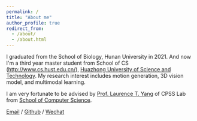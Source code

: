 ```yaml
---
permalink: /
title: "About me"
author_profile: true
redirect_from: 
  - /about/
  - /about.html
---
```

I graduated from the School of Biology, Hunan University in 2021. And now I'm a third year master student from School of CS (http://www.cs.hust.edu.cn/), [Huazhong University of Science and Technology](https://hust.edu.cn/). My research interest includes motion generation, 3D vision model, and multimodal learning. 

I am very fortunate to be advised by [Prof. Laurence T. Yang](https://faculty.hust.edu.cn/yangtianruo/zh_CN/index/1155249/list/index.htm) of CPSS Lab from [School of Computer Science](http://www.cs.hust.edu.cn/).



[Email](keycharon0122@gmail.com) / [Github](https://github.com/gentlefress) / [Wechat](../images/wechat.jpg)
